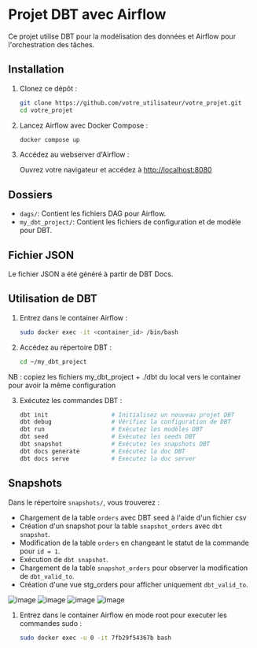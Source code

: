 # Projet DBT avec Airflow

Ce projet utilise DBT pour la modélisation des données et Airflow pour l'orchestration des tâches.

## Installation

1. Clonez ce dépôt :

    ```bash
    git clone https://github.com/votre_utilisateur/votre_projet.git
    cd votre_projet
    ```

2. Lancez Airflow avec Docker Compose :

    ```bash
    docker compose up
    ```

3. Accédez au webserver d'Airflow :

    Ouvrez votre navigateur et accédez à [http://localhost:8080](http://localhost:8080)

## Dossiers

- `dags/`: Contient les fichiers DAG pour Airflow.
- `my_dbt_project/`: Contient les fichiers de configuration et de modèle pour DBT.

## Fichier JSON

Le fichier JSON a été généré à partir de DBT Docs.

## Utilisation de DBT

1. Entrez dans le container Airflow :

    ```bash
    sudo docker exec -it <container_id> /bin/bash
    ```

2. Accédez au répertoire DBT :

    ```bash
    cd ~/my_dbt_project
    ```
NB : copiez les fichiers my_dbt_project + ./dbt du local vers le container pour avoir la même configuration

3. Exécutez les commandes DBT :

    ```bash
    dbt init                  # Initialisez un nouveau projet DBT
    dbt debug                 # Vérifiez la configuration de DBT
    dbt run                   # Exécutez les modèles DBT
    dbt seed                  # Exécutez les seeds DBT
    dbt snapshot              # Exécutez les snapshots DBT
    dbt docs generate         # Exécutez la doc DBT
    dbt docs serve            # Executez la doc server
    ```


## Snapshots

Dans le répertoire `snapshots/`, vous trouverez :

- Chargement de la table `orders` avec DBT seed à l'aide d'un fichier csv
- Création d'un snapshot pour la table `snapshot_orders` avec `dbt snapshot`.
- Modification de la table `orders` en changeant le statut de la commande pour `id = 1`.
- Exécution de `dbt snapshot`.
- Chargement de la table `snapshot_orders` pour observer la modification de `dbt_valid_to`.
- Création d'une vue stg_orders pour afficher uniquement `dbt_valid_to`.

![image](https://github.com/IkramKheopsys/dbt/assets/113558455/93c7871e-9834-430e-882d-a188f0bbc077)
![image](https://github.com/IkramKheopsys/dbt/assets/113558455/8099d349-1709-47f1-b7c9-1283dc1442ed)
![image](https://github.com/IkramKheopsys/dbt/assets/113558455/e50a272f-512e-4d19-9e81-41f3d4c51004)
![image](https://github.com/IkramKheopsys/dbt/assets/113558455/6597476e-19ea-45f9-8410-563f36377ad4)

1. Entrez dans le container Airflow en mode root pour executer les commandes sudo :

    ```bash
    sudo docker exec -u 0 -it 7fb29f54367b bash
    ```

